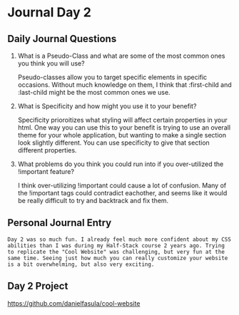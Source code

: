 # Journal Day 2

## Daily Journal Questions

1. What is a Pseudo-Class and what are some of the most common ones you think you will use?

    Pseudo-classes allow you to target specific elements in specific occasions. Without much knowledge on them, I think that :first-child and :last-child might be the most common ones we use.

2. What is Specificity and how might you use it to your benefit?

    Specificity prioroitizes what styling will affect certain properties in your html. One way you can use this to your benefit is trying to use an overall theme for your whole application, but wanting to make a single section look slightly different. You can use specificity to give that section different properties.


3. What problems do you think you could run into if you over-utilized the !important feature?

    I think over-utilizing !important could cause a lot of confusion. Many of the !important tags could contradict eachother, and seems like it would be really difficult to try and backtrack and fix them.
    

## Personal Journal Entry

    Day 2 was so much fun. I already feel much more confident about my CSS abilities than I was during my Half-Stack course 2 years ago. Trying to replicate the "Cool Website" was challenging, but very fun at the same time. Seeing just how much you can really customize your website is a bit overwhelming, but also very exciting.

## Day 2 Project

https://github.com/danielfasula/cool-website


